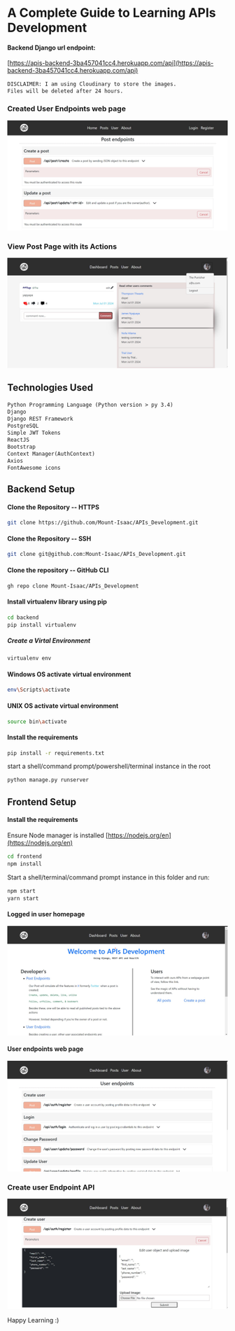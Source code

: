 # A Complete Guide to Learning APIs Development

#### Backend Django url endpoint:
[https://apis-backend-3ba457041cc4.herokuapp.com/api](https://apis-backend-3ba457041cc4.herokuapp.com/api)

```
DISCLAIMER: I am using Cloudinary to store the images.
Files will be deleted after 24 hours.
```

### Created User Endpoints web page
![user endpoints](images/posts_endpoints.jpg)

### View Post Page with its Actions
![View Post Page](images/view_post.jpg)

## Technologies Used
```
Python Programming Language (Python version > py 3.4)
Django 
Django REST Framework 
PostgreSQL
Simple JWT Tokens
ReactJS
Bootstrap
Context Manager(AuthContext)
Axios
FontAwesome icons
```

## Backend Setup
#### Clone the Repository -- HTTPS
```bash
git clone https://github.com/Mount-Isaac/APIs_Development.git
```

#### Clone the Repository -- SSH
```bash
git clone git@github.com:Mount-Isaac/APIs_Development.git
```
#### Clone the repository -- GitHub CLI
```bash 
gh repo clone Mount-Isaac/APIs_Development
```
#### Install virtualenv library using pip
```bash
cd backend
pip install virtualenv
```


##### Create a Virtal Environment
```bash
virtualenv env
```

#### Windows OS activate virtual environment
```bash
env\Scripts\activate
```

#### UNIX OS activate virtual environment
```bash
source bin\activate
```


#### Install the requirements
```bash
pip install -r requirements.txt
```

<p>start a shell/command prompt/powershell/terminal instance in the root</p>

```bash
python manage.py runserver
```

## Frontend Setup
#### Install the requirements
Ensure Node manager is installed [https://nodejs.org/en](https://nodejs.org/en)

```bash
cd frontend
npm install
```

<p>Start a shell/terminal/command prompt instance in this folder and run:</p>

```bash
npm start
yarn start
```


#### Logged in user homepage
![Logged in user homepage](images/homepage.jpg)

#### User endpoints web page
![APIs endpoint](images/user_endpoints.jpg)

### Create user Endpoint API
![user endpoints](images/api_create_user.jpg)



<p>Happy Learning :) </p>